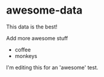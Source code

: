 awesome-data
============

This data is the best!

Add more awesome stuff
+ coffee
+ monkeys

I'm editing this for an 'awesome' test.
